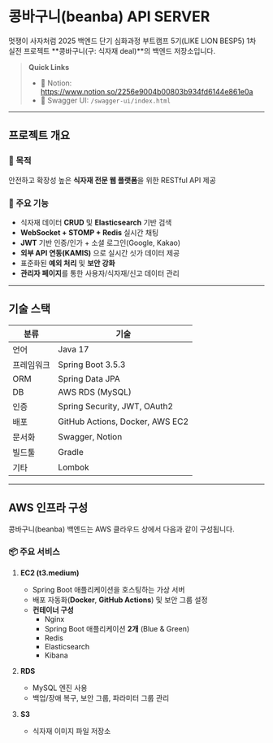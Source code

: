 # 콩바구니(beanba) API SERVER

멋쟁이 사자처럼 2025 백엔드 단기 심화과정 부트캠프 5기(LIKE LION BESP5) 1차 실전 프로젝트 **콩바구니(구: 식자재 deal)**의 백엔드 저장소입니다.

> **Quick Links**
> - 📘 Notion: https://www.notion.so/2256e9004b00803b934fd6144e861e0a
> - 🧪 Swagger UI: `/swagger-ui/index.html`

---

## 프로젝트 개요

### 🎯 목적
안전하고 확장성 높은 **식자재 전문 웹 플랫폼**을 위한 RESTful API 제공

### 🧩 주요 기능
- 식자재 데이터 **CRUD** 및 **Elasticsearch** 기반 검색
- **WebSocket + STOMP + Redis** 실시간 채팅
- **JWT** 기반 인증/인가 + 소셜 로그인(Google, Kakao)
- **외부 API 연동(KAMIS)** 으로 실시간 싯가 데이터 제공
- 표준화된 **예외 처리** 및 **보안 강화**
- **관리자 페이지**를 통한 사용자/식자재/신고 데이터 관리

---

## 기술 스택

| 분류       | 기술                         |
|------------|------------------------------|
| 언어       | Java 17                      |
| 프레임워크 | Spring Boot 3.5.3            |
| ORM        | Spring Data JPA              |
| DB         | AWS RDS (MySQL)              |
| 인증       | Spring Security, JWT, OAuth2 |
| 배포       | GitHub Actions, Docker, AWS EC2 |
| 문서화     | Swagger, Notion              |
| 빌드툴     | Gradle                        |
| 기타       | Lombok                        |

---

## AWS 인프라 구성

콩바구니(beanba) 백엔드는 AWS 클라우드 상에서 다음과 같이 구성됩니다.

### 📦 주요 서비스
1. **EC2 (t3.medium)**
   - Spring Boot 애플리케이션을 호스팅하는 가상 서버
   - 배포 자동화(**Docker**, **GitHub Actions**) 및 보안 그룹 설정
   - **컨테이너 구성**
     - Nginx
     - Spring Boot 애플리케이션 **2개** (Blue & Green)
     - Redis
     - Elasticsearch
     - Kibana

2. **RDS**
   - MySQL 엔진 사용
   - 백업/장애 복구, 보안 그룹, 파라미터 그룹 관리

3. **S3**
   - 식자재 이미지 파일 저장소

